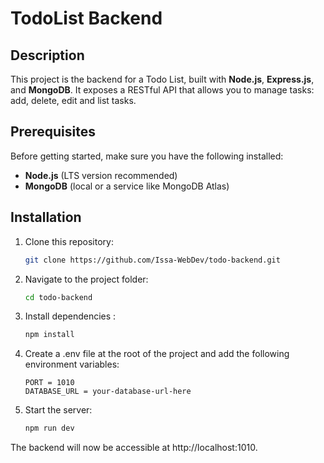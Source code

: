 # TodoList Backend

## Description

This project is the backend for a Todo List, built with **Node.js**, **Express.js**, and **MongoDB**. It exposes a RESTful API that allows you to manage tasks: add, delete, edit and list tasks.

## Prerequisites

Before getting started, make sure you have the following installed:

- **Node.js** (LTS version recommended)
- **MongoDB** (local or a service like MongoDB Atlas)

## Installation

1. Clone this repository:
   ```bash
   git clone https://github.com/Issa-WebDev/todo-backend.git

2. Navigate to the project folder:
   ```bash
   cd todo-backend

3. Install dependencies :
   ```bash
   npm install

4. Create a .env file at the root of the project and add the following environment variables:
   ```env
   PORT = 1010
   DATABASE_URL = your-database-url-here

5. Start the server:
   ```bash
   npm run dev

The backend will now be accessible at http://localhost:1010.
